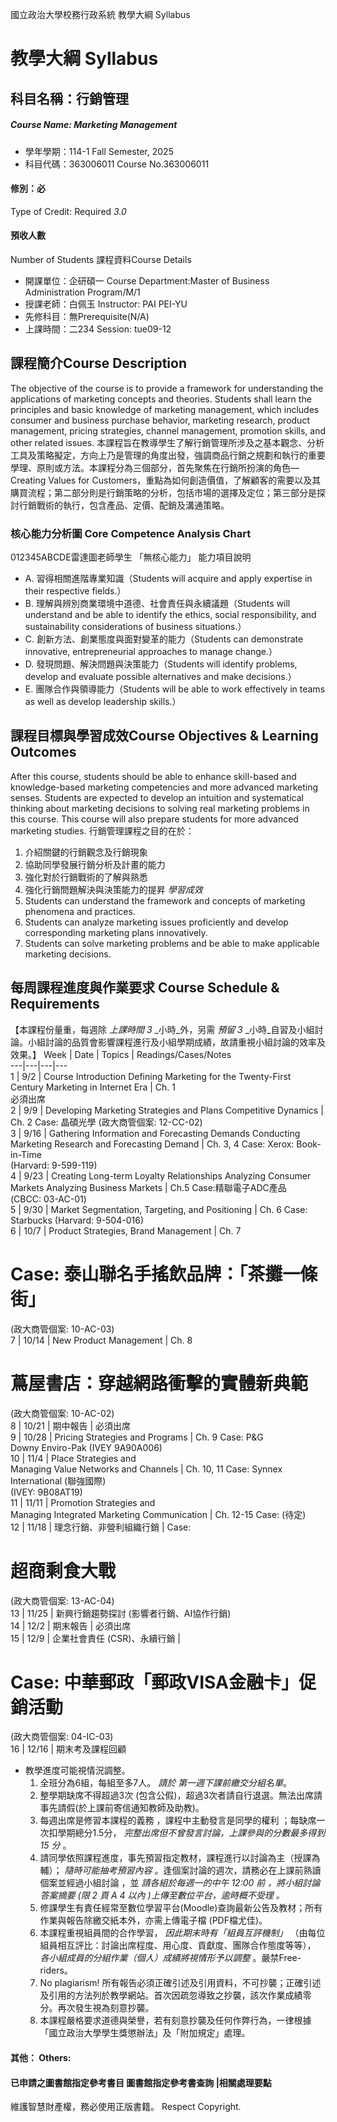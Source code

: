 國立政治大學校務行政系統 教學大綱 Syllabus
# 教學大綱 Syllabus
##  科目名稱：行銷管理
#####  Course Name: Marketing Management
  * 學年學期：114-1 Fall Semester, 2025 
  * 科目代碼：363006011 Course No.363006011
#### 修別：必
Type of Credit: Required 
_3.0_
#### 預收人數
Number of Students
課程資料Course Details
  * 開課單位：企研碩一 Course Department:Master of Business Administration Program/M/1 
  * 授課老師：白佩玉 Instructor: PAI PEI-YU 
  * 先修科目：無Prerequisite(N/A)
  * 上課時間：二234 Session: tue09-12
##  課程簡介Course Description
The objective of the course is to provide a framework for understanding the applications of marketing concepts and theories. Students shall learn the principles and basic knowledge of marketing management, which includes consumer and business purchase behavior, marketing research, product management, pricing strategies, channel management, promotion skills, and other related issues. 
本課程旨在教導學生了解行銷管理所涉及之基本觀念、分析工具及策略擬定，方向上乃是管理的角度出發，強調商品行銷之規劃和執行的重要學理、原則或方法。本課程分為三個部分，首先聚焦在行銷所扮演的角色—Creating Values for Customers，重點為如何創造價值，了解顧客的需要以及其購買流程；第二部分則是行銷策略的分析，包括市場的選擇及定位；第三部分是探討行銷戰術的執行，包含產品、定價、配銷及溝通策略。
###  核心能力分析圖 Core Competence Analysis Chart
012345ABCDE雷達圖老師學生
「無核心能力」 
能力項目說明
  * A. 習得相關進階專業知識（Students will acquire and apply expertise in their respective fields.）
  * B. 理解與辨別商業環境中道德、社會責任與永續議題（Students will understand and be able to identify the ethics, social responsibility, and sustainability considerations of business situations.）
  * C. 創新方法、創業態度與面對變革的能力（Students can demonstrate innovative, entrepreneurial approaches to manage change.）
  * D. 發現問題、解決問題與決策能力（Students will identify problems, develop and evaluate possible alternatives and make decisions.）
  * E. 團隊合作與領導能力（Students will be able to work effectively in teams as well as develop leadership skills.）
##  課程目標與學習成效Course Objectives & Learning Outcomes 
After this course, students should be able to enhance skill-based and knowledge-based marketing competencies and more advanced marketing senses. Students are expected to develop an intuition and systematical thinking about marketing decisions to solving real marketing problems in this course. This course will also prepare students for more advanced marketing studies. 
行銷管理課程之目的在於：
  1. 介紹關鍵的行銷觀念及行銷現象
  2. 協助同學發展行銷分析及計畫的能力
  3. 強化對於行銷戰術的了解與熟悉
  4. 強化行銷問題解決與決策能力的提昇
_學習成效_
  1. Students can understand the framework and concepts of marketing phenomena and practices.
  2. Students can analyze marketing issues proficiently and develop corresponding marketing plans innovatively.
  3. Students can solve marketing problems and be able to make applicable marketing decisions.
##  每周課程進度與作業要求 Course Schedule & Requirements
【本課程份量重，每週除 _上課時間_ _3_ _小時_外，另需 _預留_ _3_ _小時_自習及小組討論。小組討論的品質會影響課程進行及小組學期成績，故請重視小組討論的效率及效果。】
Week |  Date |  Topics |  Readings/Cases/Notes  
---|---|---|---  
1 |  9/2 |  Course Introduction Defining Marketing for the Twenty-First Century Marketing in Internet Era |  Ch. 1  
必須出席  
2 |  9/9 |  Developing Marketing Strategies and Plans Competitive Dynamics |  Ch. 2 Case: 晶碩光學 (政大商管個案: 12-CC-02)  
3 |  9/16 |  Gathering Information and Forecasting Demands Conducting Marketing Research and Forecasting Demand |  Ch. 3, 4 Case: Xerox: Book-in-Time  
(Harvard: 9-599-119)  
4 |  9/23 |  Creating Long-term Loyalty Relationships Analyzing Consumer Markets Analyzing Business Markets |  Ch.5 Case:精聯電子ADC產品  
(CBCC: 03-AC-01)  
5 |  9/30 |  Market Segmentation, Targeting, and Positioning |  Ch. 6 Case: Starbucks (Harvard: 9-504-016)  
6 |  10/7 |  Product Strategies, Brand Management |  Ch. 7
# Case: 泰山聯名手搖飲品牌：「茶攤一條街」
(政大商管個案: 10-AC-03)  
7 |  10/14 |  New Product Management  |  Ch. 8
# 蔦屋書店：穿越網路衝擊的實體新典範
(政大商管個案: 10-AC-02)  
8 |  10/21 |  期中報告 |  必須出席  
9 |  10/28 |  Pricing Strategies and Programs  |  Ch. 9 Case: P&G  
Downy Enviro-Pak (IVEY 9A90A006)  
10 |  11/4 |  Place Strategies and  
Managing Value Networks and Channels |  Ch. 10, 11 Case: Synnex International (聯強國際)  
(IVEY: 9B08AT19)   
11 |  11/11 |  Promotion Strategies and  
Managing Integrated Marketing Communication |  Ch. 12-15  Case: (待定)  
12 |  11/18 |  理念行銷、非營利組織行銷 |  Case: 
# 超商剩食大戰
(政大商管個案: 13-AC-04)  
13 |  11/25 |  新興行銷趨勢探討 (影響者行銷、AI協作行銷)  
14 |  12/2 |  期末報告 |  必須出席  
15 |  12/9 |  企業社會責任 (CSR)、永續行銷 | 
# Case: 中華郵政「郵政VISA金融卡」促銷活動
(政大商管個案: 04-IC-03)  
16 |  12/16 |  期末考及課程回顧  
* 教學進度可能視情況調整。  
  1. 全班分為6組，每組至多7人。 _請於 第一週下課前繳交分組名單_。
  2. 整學期缺席不得超過3次 (包含公假)，超過3次者請自行退選。無法出席請事先請假(於上課前寄信通知教師及助教)。
  3. 每週出席是修習本課程的義務 ，課程中主動發言是同學的權利 ；每缺席一次扣學期總分1.5分， _完整出席但不曾發言討論，上課參與的分數最多得到_ _15_ _分_ 。
  4. 請同學依照課程進度，事先預習指定教材，課程進行以討論為主（授課為輔）； _隨時可能抽考預習內容_ 。逢個案討論的週次，請務必在上課前熟讀個案並經過小組討論 ，並 _請各組於每週一的中午_ _12:00_ _前_ _，將小組討論答案摘要_ _(限_ _2_ _頁_ _A_ _4_ _以內_ _)上傳至數位平台，逾時概不受理 。_
  5. 修課學生有責任經常至數位學習平台(Moodle)查詢最新公告及教材；所有作業與報告除繳交紙本外，亦需上傳電子檔 (PDF檔尤佳)。
  6. 本課程重視組員間的合作學習， _因此期末時有「組員互評機制」_ （由每位組員相互評比：討論出席程度、用心度、貢獻度、團隊合作態度等等）， _各小組成員的分組作業（個人）成績將視情形予以調整_ 。嚴禁Free-riders。
  7. No plagiarism! 所有報告必須正確引述及引用資料，不可抄襲；正確引述及引用的方法列於教學網站。首次因疏忽導致之抄襲，該次作業成績零分。再次發生視為刻意抄襲。
  8. 本課程嚴格要求道德與榮譽，若有刻意抄襲及任何作弊行為，一律根據「國立政治大學學生獎懲辦法」及「附加規定」處理。
####  其他： Others:
####  已申請之圖書館指定參考書目  圖書館指定參考書查詢 |相關處理要點
維護智慧財產權，務必使用正版書籍。 Respect Copyright.